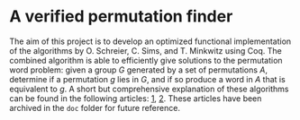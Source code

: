 A verified permutation finder
=============================
The aim of this project is to develop an optimized functional implementation of
the algorithms by O. Schreier, C. Sims, and T. Minkwitz using Coq. The combined
algorithm is able to efficiently give solutions to the permutation word problem:
given a group *G* generated by a set of permutations *A*, determine if a
permutation *g* lies in *G*, and if so produce a word in *A* that is equivalent
to *g*. A short but comprehensive explanation of these algorithms can be found
in the following articles: [1], [2]. These articles have been archived in the
`doc` folder for future reference.

[1]: https://mathstrek.blog/2018/06/12/schreier-sims-algorithm/
[2]: https://mathstrek.blog/2018/06/21/solving-permutation-based-puzzles/